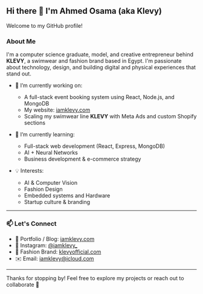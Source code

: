 ## Hi there 👋 I'm Ahmed Osama (aka Klevy)

Welcome to my GitHub profile!

### About Me
I'm a computer science graduate, model, and creative entrepreneur behind **KLEVY**, a swimwear and fashion brand based in Egypt. I'm passionate about technology, design, and building digital and physical experiences that stand out.

- 🔭 I’m currently working on:  
  - A full-stack event booking system using React, Node.js, and MongoDB  
  - My website: [iamklevy.com](https://iamklevy.com)  
  - Scaling my swimwear line **KLEVY** with Meta Ads and custom Shopify sections  

- 🌱 I’m currently learning:  
  - Full-stack web development (React, Express, MongoDB)  
  - AI + Neural Networks
  - Business development & e-commerce strategy  

- 💡 Interests:  
  - AI & Computer Vision  
  - Fashion Design 
  - Embedded systems and Hardware
  - Startup culture & branding  

---

### 📫 Let's Connect

- 🧠 Portfolio / Blog: [iamklevy.com](https://iamklevy.com)
- 📸 Instagram: [@iamklevy_](https://instagram.com/iamklevy_)
- 🧵 Fashion Brand: [klevyofficial.com](https://klevyofficial.com)
- ✉️ Email: iamklevy@icloud.com


---

Thanks for stopping by! Feel free to explore my projects or reach out to collaborate 🤝
